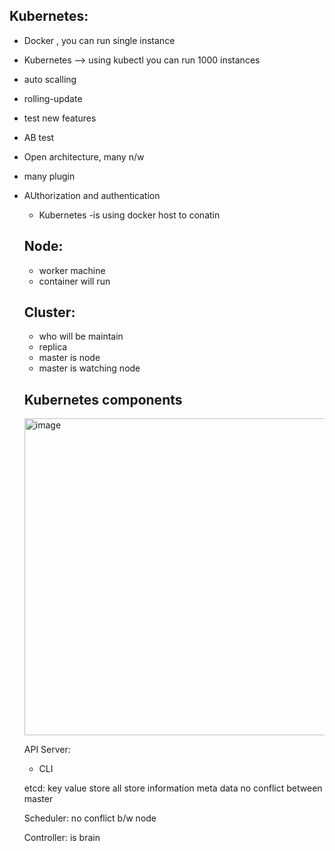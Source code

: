 ## Kubernetes:
- Docker , you can run single instance
- Kubernetes --> using kubectl  you can run 1000 instances
- auto scalling
- rolling-update
- test new features
- AB test
- Open architecture, many n/w
- many plugin
- AUthorization and authentication

  - Kubernetes -is using docker host to conatin
 
  ## Node:
  - worker machine
  - container will run
 
  ## Cluster:
  - who will be maintain
  - replica
  - master is node
  - master is watching node

  ## Kubernetes components

  <img width="741" height="507" alt="image" src="https://github.com/user-attachments/assets/ae3d00f8-00a8-44ec-994a-6ee5e42e0aba" />

  API Server:
  - CLI
 
  etcd:
  key value store
  all store information meta data
  no conflict between master

  Scheduler:
  no conflict b/w node

  Controller:
  is brain

  
